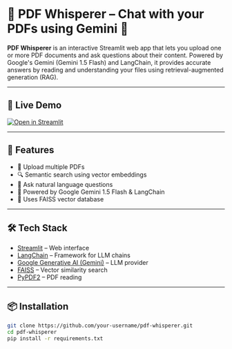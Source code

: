 
# 📄 PDF Whisperer – Chat with your PDFs using Gemini 🤖

**PDF Whisperer** is an interactive Streamlit web app that lets you upload one or more PDF documents and ask questions about their content. Powered by Google's Gemini (Gemini 1.5 Flash) and LangChain, it provides accurate answers by reading and understanding your files using retrieval-augmented generation (RAG).

---

## 🚀 Live Demo

[![Open in Streamlit](https://static.streamlit.io/badges/streamlit_badge_black_white.svg)](https://pdf-whisperer-fbbx9xxfod6s55ywtyaqnt.streamlit.app/)


---

## 🧠 Features

- 📁 Upload multiple PDFs
- 🔍 Semantic search using vector embeddings
- 💬 Ask natural language questions
- 🤖 Powered by Google Gemini 1.5 Flash & LangChain
- 🧠 Uses FAISS vector database

---

## 🛠️ Tech Stack

- [Streamlit](https://streamlit.io/) – Web interface  
- [LangChain](https://python.langchain.com/) – Framework for LLM chains  
- [Google Generative AI (Gemini)](https://ai.google.dev/) – LLM provider  
- [FAISS](https://github.com/facebookresearch/faiss) – Vector similarity search  
- [PyPDF2](https://pypi.org/project/PyPDF2/) – PDF reading

---

## 📦 Installation

```bash
git clone https://github.com/your-username/pdf-whisperer.git
cd pdf-whisperer
pip install -r requirements.txt
